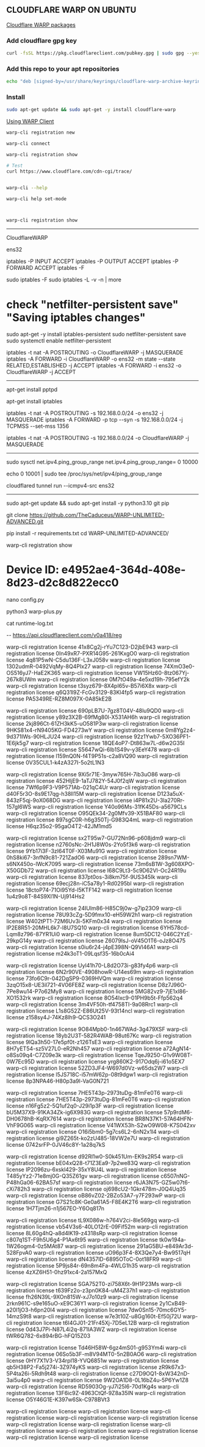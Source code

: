## CLOUDFLARE WARP ON UBUNTU



[Cloudflare WARP packages](https://pkg.cloudflareclient.com/#ubuntu])


### Add cloudflare gpg key
```bash
curl -fsSL https://pkg.cloudflareclient.com/pubkey.gpg | sudo gpg --yes --dearmor --output /usr/share/keyrings/cloudflare-warp-archive-keyring.gpg
```
### Add this repo to your apt repositories
```bash
echo "deb [signed-by=/usr/share/keyrings/cloudflare-warp-archive-keyring.gpg] https://pkg.cloudflareclient.com/ $(lsb_release -cs) main" | sudo tee /etc/apt/sources.list.d/cloudflare-client.list
```

### Install
```bash
sudo apt-get update && sudo apt-get -y install cloudflare-warp
```

[Using WARP Client](https://developers.cloudflare.com/warp-client/get-started/linux/)

```bash
warp-cli registration new

warp-cli connect

warp-cli registration show

# Test
curl https://www.cloudflare.com/cdn-cgi/trace/


warp-cli --help

warp-cli help set-mode



warp-cli registration show

```

-----------------------------------------------------------------------------------------


CloudflareWARP

ens32



iptables -P INPUT ACCEPT
iptables -P OUTPUT ACCEPT
iptables -P FORWARD ACCEPT
iptables -F



sudo iptables -F
sudo iptables -L -v -n | more

# check "netfilter-persistent save" "Saving iptables changes"
sudo apt-get -y install iptables-persistent
sudo netfilter-persistent save
sudo systemctl enable netfilter-persistent



iptables -t nat -A POSTROUTING -o CloudflareWARP -j MASQUERADE
iptables -A FORWARD -i CloudflareWARP -o ens32 -m state --state RELATED,ESTABLISHED -j ACCEPT
iptables -A FORWARD -i ens32 -o CloudflareWARP -j ACCEPT



----------------------------------------------------------------

apt-get install pptpd


apt-get install iptables



iptables -t nat -A POSTROUTING -s 192.168.0.0/24 -o ens32 -j MASQUERADE
iptables -A FORWARD -p tcp --syn -s 192.168.0.0/24 -j TCPMSS --set-mss 1356


iptables -t nat -A POSTROUTING -s 192.168.0.0/24 -o CloudflareWARP -j MASQUERADE

----------------------------------------------------------------

sudo sysctl net.ipv4.ping_group_range
net.ipv4.ping_group_range= 0 10000


echo 0 10001 | sudo tee /proc/sys/net/ipv4/ping_group_range


cloudflared tunnel run --icmpv4-src ens32


---------------------------------
sudo apt-get update && sudo apt-get install -y python3.10 git pip

git clone https://github.com/TheCaduceus/WARP-UNLIMITED-ADVANCED.git

pip install -r requirements.txt
cd WARP-UNLIMITED-ADVANCED/


warp-cli registration show

# Device ID: e4952ae4-364d-408e-8d23-d2c8d822ecc0


nano config.py




python3 warp-plus.py


cat runtime-log.txt




--
https://api.cloudflareclient.com/v0a418/reg







warp-cli registration license 41x8Cg2j-rYu7C123-D2jbE943
warp-cli registration license 0In49xR7-PXR14G95-261KxgO0
warp-cli registration license 4q81P5wN-C5du136F-L3xJ058v
warp-cli registration license 1302udmR-0492VqMy-8Q4PIx27
warp-cli registration license 74XmO3e0-OS516yJ7-HaE2K365
warp-cli registration license VW15Hz60-8tz067Yj-267k8UWm
warp-cli registration license 0M7tO49a-4e5xd19h-795efY2k
warp-cli registration license t3syz679-8X4pI65v-B57i6X8x
warp-cli registration license q6Q31l9Z-FcGv3129-83Kl4fp5
warp-cli registration license PA5349RE-RZ8M097X-0A85kE2B

warp-cli registration license 690pLB7U-7gz8T04V-48lu9QD0
warp-cli registration license y89z3X2B-69fMg80l-X531AH6h
warp-cli registration license 2kj896Ct-61ZH3kK5-uO581P3w
warp-cli registration license 9HKS81x4-rN9405KG-FD4273wY
warp-cli registration license 0m8Yg2z4-9d371IWs-90HLJU24
warp-cli registration license 92z1Ywb7-5XO36PF1-1E6jk5g7
warp-cli registration license 18QE4oP7-Dt863w7L-d6w2G35I
warp-cli registration license S5647wQi-6lb1S49v-y3EeY478
warp-cli registration license l159nQ0N-f4T9P51s-c2a8VQ90
warp-cli registration license 0V35CUL1-k4zA327I-5o2tL1N3

warp-cli registration license 9Xi5r71E-3myw765H-7ib3uO86
warp-cli registration license 452HljE9-1aTJ782Y-54J0f2qW
warp-cli registration license 7Wf6p9F3-V9P571Ab-021qC4Ur
warp-cli registration license d40F5r3O-8s9E17qg-h38Il15M
warp-cli registration license D123a5uX-843zF5qj-9oX068DG
warp-cli registration license i4P81x2U-3la270Rr-157gI6WS
warp-cli registration license Y40o96Ms-31fK45Ds-a5679CLs
warp-cli registration license O95QEk34-2g0Mfv39-X51BAF80
warp-cli registration license 897sgC0R-h6g350Tj-G983Q4mL
warp-cli registration license H6qz35o2-95gaO4T2-42JM1md5

warp-cli registration license sx2T95w7-GU72Nn96-p608jdm9
warp-cli registration license n2760sNc-2H1J8W0s-2Yo5f3k6
warp-cli registration license 9Yb17i3F-3zI64T0F-X03Mu91G
warp-cli registration license 0hS8ki67-3nfN9c81-721ZadO6
warp-cli registration license 289sn7WM-s6NX450o-lWcK7095
warp-cli registration license 73m6sB1W-3g608XPO-X50GDb72
warp-cli registration license I68C9Lt3-5c9D62VI-Oc24R19u
warp-cli registration license 837pt0os-3i8km75f-9US345Ik
warp-cli registration license 69ecj28n-iC5a78y1-Rd0295bl
warp-cli registration license 18ctoP74-71Oi95Yd-l5KTF142
warp-cli registration license 1u4z9o8T-84S9XI1N-Uj914Hs2

warp-cli registration license 24IUlm86-H85C9j0w-g7ip23O9
warp-cli registration license 78U93cZg-5D9fmx10-eH59W2h1
warp-cli registration license W402tPT1-72M6Uv3i-5KFm0x34
warp-cli registration license IP2E8R51-20MHL6k7-l8U7SQ10
warp-cli registration license 6YH578cd-Lqm8z796-87YR1Ui0
warp-cli registration license 8um5DC12-046C2YzE-29kpG14y
warp-cli registration license Z6079IsJ-oV45O1T6-oJz8O475
warp-cli registration license s0iu6r24-j4pE398N-Q9Vl46A1
warp-cli registration license m24k3oT1-09Lqsf35-16b0cAi4


warp-cli registration license Uyl41h70-L8d2O73i-g83fy4p6
warp-cli registration license 6N2r90VE-4908howR-U14es69m
warp-cli registration license 73fo6C9r-042DgSP9-0369HVQm
warp-cli registration license 3zqO15x8-UE3il721-4V06FE8Z
warp-cli registration license D8z7J96O-7Pe8wu14-P7o62My8
warp-cli registration license 5MG82vz9-7jE1xl86-XO1532rk
warp-cli registration license 8O54Ixc9-01PH9b5t-Ffp562q4
warp-cli registration license 3m4VF50h-tf4758TI-9a08Rrc1
warp-cli registration license L1s8G52Z-E86Ut25V-93t14ncl
warp-cli registration license z158sy4J-74Kz8lh9-QCS3O241

warp-cli registration license 9O84Mpb0-1n467WAd-3g479XSF
warp-cli registration license 18yb2U3T-582R4WAB-98ut67Kc
warp-cli registration license 9lQa3h50-17e5pf0t-z126TsE3
warp-cli registration license 8H7yET54-sz5V27L0-eR2Nh457
warp-cli registration license a72AgN14-o8Ss09q4-C7Z09e3k
warp-cli registration license TqeJ9250-G1v9W08T-0W7Ec95D
warp-cli registration license yrg860K2-917Odq6j-i61o5EX7
warp-cli registration license 52ZD3JF4-W697d0Vz-w65ds2W7
warp-cli registration license l5JS718C-i57mW62p-08t9dgw1
warp-cli registration license 8p3NPA46-H80p3a9l-VaG0N721

warp-cli registration license 7HE5T43p-2973tuDg-81mFe0T6
warp-cli registration license 7HE5T43p-2973tuDg-81mFe0T6
warp-cli registration license n16Fg5z2-5Q1uf2q0-J29i1p3F
warp-cli registration license bU5M37X9-91KA34Zk-ig6X983G
warp-cli registration license 57p9rdM6-DH0678hB-KqRX7614
warp-cli registration license BR8N37K1-57A64HFN-VhF9G065
warp-cli registration license V41WX53h-S2wO9W08-K7S042xv
warp-cli registration license O16i5bm0-5g7cs6L2-6nN2x1l4
warp-cli registration license gi9Z265t-ko2zU485-18VW2e7U
warp-cli registration license 0742srFP-0JV46c8Y-1a28q7kS

warp-cli registration license d92Rl1w0-S0k451Um-EK9s2R54
warp-cli registration license bE04xQ28-t71Z3Ea9-7p2we83Q
warp-cli registration license IP2096zu-6xskl429-35xY8U4L
warp-cli registration license T485yYz2-71e8mj0G-Q35Z61gv
warp-cli registration license c6507nNG-P48hGa06-62BA57sf
warp-cli registration license r6JA3N75-GZ5w07t6-cXi782h3
warp-cli registration license oj698cU2-1Gkr478m-J0Q4Uq35
warp-cli registration license oB86vZ02-2BZo53A7-y7F293wP
warp-cli registration license G7S21c8K-Ge0a61A5-F8E4K2T6
warp-cli registration license 1H7Tjm26-n1j567EO-Y6Oq817n

warp-cli registration license tL9X086w-h764V2ci-8le569gq
warp-cli registration license vb54V3s6-40LO12rE-09Fif52m
warp-cli registration license 8L60g4hQ-a8d4lK19-z4318sRp
warp-cli registration license c807q1ST-F9h5U6g4-P1Ax6t95
warp-cli registration license tk0w194a-1W26ogm4-0z5MAt87
warp-cli registration license 291aG5BU-e849Ar3d-528FpvA0
warp-cli registration license uO96p3F4-8X3Qe7y4-Bw9517qH
warp-cli registration license dN4357lD-6895OToC-0ot18FR9
warp-cli registration license 5P9js84r-69n8m4Fa-4WLG1h35
warp-cli registration license 4zXZ6H51-0hz91xc4-2a157MxQ

warp-cli registration license SGA752T0-zi758X6t-9H1P23Ms
warp-cli registration license t639Fz2o-z3pn0K84-uM4Z37h1
warp-cli registration license fh26N39L-9XOn815W-xJ7o10z9
warp-cli registration license 2rkn961C-s9e165uO-xE9C36Y1
warp-cli registration license 2y1CxB49-a20I1jO3-h6pn20I4
warp-cli registration license 7dw0Sn15-70mc6GY5-14mzS9t8
warp-cli registration license w7e3t10Z-u8Gg160t-Ef50j72U
warp-cli registration license t6I4GJ01-21Fr45Xj-7D5eL12B
warp-cli registration license 0d43J7Pi-N87L4i2q-871IA3WZ
warp-cli registration license tWR6Q782-6x894rBG-hFQ15Z03

warp-cli registration license Td46H58W-6gz4mS01-g953Ym4i
warp-cli registration license 06So5b3F-m8V94MT0-5n2B0AO6
warp-cli registration license 0HY7X1V3-V34rpI18-YVQ6851w
warp-cli registration license qb5H38P2-Fa5j274i-3Z974yKS
warp-cli registration license zR9k67x3-5P4ta26i-5Rdh9t48
warp-cli registration license c27D9OQ1-8xW342nD-3ai5u4p0
warp-cli registration license 9W2OA1D8-0L16bZ4u-5P6Yw1Z8
warp-cli registration license RD5903Og-yJ7i25l6-70d1Kg4s
warp-cli registration license 13F6ic9Z-4963CtQf-9Z8a35lN
warp-cli registration license O5Y46G1E-K397w6Sk-C978BVt3

warp-cli registration license 
warp-cli registration license 
warp-cli registration license 
warp-cli registration license 
warp-cli registration license 
warp-cli registration license 
warp-cli registration license 
warp-cli registration license 
warp-cli registration license 
warp-cli registration license 
warp-cli registration license 
warp-cli registration license 
